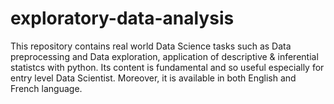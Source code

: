 # exploratory-data-analysis
This repository contains real world Data Science tasks such as Data preprocessing and Data exploration, application of descriptive & inferential statistcs with python.
Its content is fundamental and so useful especially for entry level Data Scientist.
Moreover, it is available in both English and French language.
